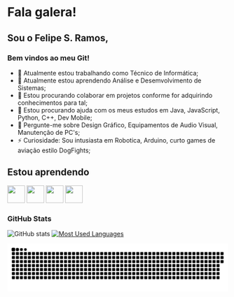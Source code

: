 # Fala galera!
## Sou o Felipe S. Ramos,
### Bem vindos ao meu Git!

- 🔭 Atualmente estou trabalhando como Técnico de Informática; 
- 🌱 Atualmente estou aprendendo Análise e Desemvolvimento de Sistemas;
- 👯 Estou procurando colaborar em projetos conforme for adquirindo conhecimentos para tal;
- 🤔 Estou procurando ajuda com os meus estudos em Java, JavaScript, Python, C++, Dev Mobile; 
- 💬 Pergunte-me sobre Design Gráfico, Equipamentos de Audio Visual, Manutenção de PC's;
- ⚡ Curiosidade: Sou intusiasta em Robotica, Arduino, curto games de aviação estilo DogFights;

## Estou aprendendo

<img loading="lazy" src="https://cdn.jsdelivr.net/gh/devicons/devicon/icons/java/java-original.svg" width="40" height="40"/> <img src="https://cdn.jsdelivr.net/gh/devicons/devicon/icons/javascript/javascript-plain.svg" width="40" height="40"/> <img src="https://cdn.jsdelivr.net/gh/devicons/devicon/icons/python/python-original-wordmark.svg" width="40" height="40"/> <img src="https://cdn.jsdelivr.net/gh/devicons/devicon/icons/cplusplus/cplusplus-plain.svg" width="40" height="40"/>

<h3>GitHub Stats</h3>

![GitHub stats](https://github-readme-stats-git-masterrstaa-rickstaa.vercel.app/api?username=umalucu&hide_title=true&show_icons=true&include_all_commits=false&count_private=true&line_height=25&hide=issues&bg_color=000&title_color=55d300&text_color=FFF&border_radius=3&border_color=005900c&icon_color=FF00F6&theme=jolly)
[![Most Used Languages](https://github-readme-stats-git-masterrstaa-rickstaa.vercel.app/api/top-langs/?username=umalucu&line_height=10&card_width=290&layout=compact&hide_title=false&count_private=true&langs_count=4&show_icons=true&title_color=55d300&hide=html,css&bg_color=000&text_color=8B8B8B&border_radius=3&border_color=005900&count_private=true)](https://github.com/umalucu/github-readme-stats)
<br>

<picture>
  <source media="(prefers-color-scheme: dark)" srcset="https://raw.githubusercontent.com/umalucu/felipe_s_ramos/output/github-contribution-grid-snake-dark.svg">
  <source media="(prefers-color-scheme: light)" srcset="https://raw.githubusercontent.com/umalucu/felipe_s_ramos/output/github-contribution-grid-snake.svg">
  <img alt="github contribution grid snake animation" src="https://raw.githubusercontent.com/umalucu/felipe_s_ramos/output/github-contribution-grid-snake.svg">
</picture>
<br><br>




